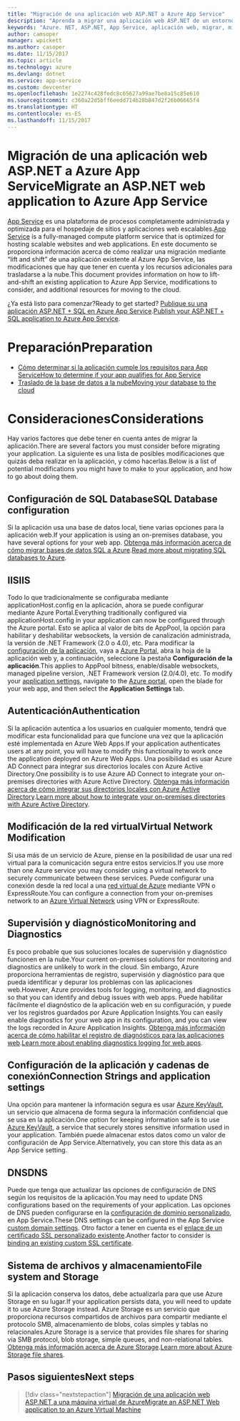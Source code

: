 ```yaml
---
title: "Migración de una aplicación web ASP.NET a Azure App Service"
description: "Aprenda a migrar una aplicación web ASP.NET de un entorno local a Azure App Service."
keywords: "Azure. NET, ASP.NET, App Service, aplicación web, migrar, migración"
author: camsoper
manager: wpickett
ms.author: casoper
ms.date: 11/15/2017
ms.topic: article
ms.technology: azure
ms.devlang: dotnet
ms.service: app-service
ms.custom: devcenter
ms.openlocfilehash: 1e2274c428fedc8c65627a99ae7be8a15c85e610
ms.sourcegitcommit: c360a22d5bff6eedd714b28b847d2f26b06665f4
ms.translationtype: HT
ms.contentlocale: es-ES
ms.lasthandoff: 11/15/2017
---
```

# <a name="migrate-an-aspnet-web-application-to-azure-app-service"></a><span data-ttu-id="b314f-104">Migración de una aplicación web ASP.NET a Azure App Service</span><span class="sxs-lookup"><span data-stu-id="b314f-104">Migrate an ASP.NET web application to Azure App Service</span></span>

<span data-ttu-id="b314f-105">[App Service](https://docs.microsoft.com/azure/app-service/app-service-web-overview#why-use-web-apps) es una plataforma de procesos completamente administrada y optimizada para el hospedaje de sitios y aplicaciones web escalables.</span><span class="sxs-lookup"><span data-stu-id="b314f-105">[App Service](https://docs.microsoft.com/azure/app-service/app-service-web-overview#why-use-web-apps) is a fully-managed compute platform service that is optimized for hosting scalable websites and web applications.</span></span> <span data-ttu-id="b314f-106">En este documento se proporciona información acerca de cómo realizar una migración mediante “lift and shift” de una aplicación existente al Azure App Service, las modificaciones que hay que tener en cuenta y los recursos adicionales para trasladarse a la nube.</span><span class="sxs-lookup"><span data-stu-id="b314f-106">This document provides information on how to lift-and-shift an existing application to Azure App Service, modifications to consider, and additional resources for moving to the cloud.</span></span>

<span data-ttu-id="b314f-107">¿Ya está listo para comenzar?</span><span class="sxs-lookup"><span data-stu-id="b314f-107">Ready to get started?</span></span> <span data-ttu-id="b314f-108">[Publique su una aplicación ASP.NET + SQL en Azure App Service](https://go.microsoft.com/fwlink/?linkid=863214).</span><span class="sxs-lookup"><span data-stu-id="b314f-108">[Publish your ASP.NET + SQL application to Azure App Service](https://go.microsoft.com/fwlink/?linkid=863214).</span></span>

# <a name="preparation"></a><span data-ttu-id="b314f-109">Preparación</span><span class="sxs-lookup"><span data-stu-id="b314f-109">Preparation</span></span>   
* [<span data-ttu-id="b314f-110">Cómo determinar si la aplicación cumple los requisitos para App Service</span><span class="sxs-lookup"><span data-stu-id="b314f-110">How to determine if your app qualifies for App Service</span></span>](https://azure.microsoft.com/downloads/migration-assistant/)
* [<span data-ttu-id="b314f-111">Traslado de la base de datos a la nube</span><span class="sxs-lookup"><span data-stu-id="b314f-111">Moving your database to the cloud</span></span>](https://go.microsoft.com/fwlink/?linkid=863217)

# <a name="considerations"></a><span data-ttu-id="b314f-112">Consideraciones</span><span class="sxs-lookup"><span data-stu-id="b314f-112">Considerations</span></span>
<span data-ttu-id="b314f-113">Hay varios factores que debe tener en cuenta antes de migrar la aplicación.</span><span class="sxs-lookup"><span data-stu-id="b314f-113">There are several factors you must consider before migrating your application.</span></span> <span data-ttu-id="b314f-114">La siguiente es una lista de posibles modificaciones que quizás deba realizar en la aplicación, y cómo hacerlas.</span><span class="sxs-lookup"><span data-stu-id="b314f-114">Below is a list of potential modifications you might have to make to your application, and how to go about doing them.</span></span>

## <a name="sql-database-configuration"></a><span data-ttu-id="b314f-115">Configuración de SQL Database</span><span class="sxs-lookup"><span data-stu-id="b314f-115">SQL Database configuration</span></span>
<span data-ttu-id="b314f-116">Si la aplicación usa una base de datos local, tiene varias opciones para la aplicación web.</span><span class="sxs-lookup"><span data-stu-id="b314f-116">If your application is using an on-premises database, you have several options for your web app.</span></span> <span data-ttu-id="b314f-117">[Obtenga más información acerca de cómo migrar bases de datos SQL a Azure](https://go.microsoft.com/fwlink/?linkid=863217).</span><span class="sxs-lookup"><span data-stu-id="b314f-117">[Read more about migrating SQL databases to Azure](https://go.microsoft.com/fwlink/?linkid=863217).</span></span>

## <a name="iis"></a><span data-ttu-id="b314f-118">IIS</span><span class="sxs-lookup"><span data-stu-id="b314f-118">IIS</span></span>
<span data-ttu-id="b314f-119">Todo lo que tradicionalmente se configuraba mediante applicationHost.config en la aplicación, ahora se puede configurar mediante Azure Portal.</span><span class="sxs-lookup"><span data-stu-id="b314f-119">Everything traditionally configured via applicationHost.config in your application can now be configured through the Azure portal.</span></span> <span data-ttu-id="b314f-120">Esto se aplica al valor de bits de AppPool, la opción para habilitar y deshabilitar websockets, la versión de canalización administrada, la versión de .NET Framework (2.0 o 4.0), etc. Para modificar la [configuración de la aplicación](https://docs.microsoft.com/en-us/azure/app-service/web-sites-configure), vaya a [Azure Portal](https://portal.azure.com), abra la hoja de la aplicación web y, a continuación, seleccione la pestaña **Configuración de la aplicación**.</span><span class="sxs-lookup"><span data-stu-id="b314f-120">This applies to AppPool bitness, enable/disable websockets, managed pipeline version, .NET Framework version (2.0/4.0), etc. To modify your [application settings](https://docs.microsoft.com/en-us/azure/app-service/web-sites-configure), navigate to the [Azure portal](https://portal.azure.com), open the blade for your web app, and then select the **Application Settings** tab.</span></span>

## <a name="authentication"></a><span data-ttu-id="b314f-121">Autenticación</span><span class="sxs-lookup"><span data-stu-id="b314f-121">Authentication</span></span>
<span data-ttu-id="b314f-122">Si la aplicación autentica a los usuarios en cualquier momento, tendrá que modificar esta funcionalidad para que funcione una vez que la aplicación esté implementada en Azure Web Apps.</span><span class="sxs-lookup"><span data-stu-id="b314f-122">If your application authenticates users at any point, you will have to modify this functionality to work once the application deployed on Azure Web Apps.</span></span> <span data-ttu-id="b314f-123">Una posibilidad es usar Azure AD Connect para integrar sus directorios locales con Azure Active Directory.</span><span class="sxs-lookup"><span data-stu-id="b314f-123">One possibility is to use Azure AD Connect to integrate your on-premises directories with Azure Active Directory.</span></span> <span data-ttu-id="b314f-124">[Obtenga más información acerca de cómo integrar sus directorios locales con Azure Active Directory](https://docs.microsoft.com/azure/active-directory/connect/active-directory-aadconnect).</span><span class="sxs-lookup"><span data-stu-id="b314f-124">[Learn more about how to integrate your on-premises directories with Azure Active Directory](https://docs.microsoft.com/azure/active-directory/connect/active-directory-aadconnect).</span></span>

## <a name="virtual-network-modification"></a><span data-ttu-id="b314f-125">Modificación de la red virtual</span><span class="sxs-lookup"><span data-stu-id="b314f-125">Virtual Network Modification</span></span>
<span data-ttu-id="b314f-126">Si usa más de un servicio de Azure, piense en la posibilidad de usar una red virtual para la comunicación segura entre estos servicios.</span><span class="sxs-lookup"><span data-stu-id="b314f-126">If you use more than one Azure service you may consider using a virtual network to securely communicate between these services.</span></span> <span data-ttu-id="b314f-127">Puede configurar una conexión desde la red local a una [red virtual de Azure](https://docs.microsoft.com/en-us/azure/app-service/web-sites-integrate-with-vnet) mediante VPN o ExpressRoute.</span><span class="sxs-lookup"><span data-stu-id="b314f-127">You can configure a connection from your on-premises network to an [Azure Virtual Network](https://docs.microsoft.com/en-us/azure/app-service/web-sites-integrate-with-vnet) using VPN or ExpressRoute.</span></span>

## <a name="monitoring-and-diagnostics"></a><span data-ttu-id="b314f-128">Supervisión y diagnóstico</span><span class="sxs-lookup"><span data-stu-id="b314f-128">Monitoring and Diagnostics</span></span>
<span data-ttu-id="b314f-129">Es poco probable que sus soluciones locales de supervisión y diagnóstico funcionen en la nube.</span><span class="sxs-lookup"><span data-stu-id="b314f-129">Your current on-premises solutions for monitoring and diagnostics are unlikely to work in the cloud.</span></span> <span data-ttu-id="b314f-130">Sin embargo, Azure proporciona herramientas de registro, supervisión y diagnóstico para que pueda identificar y depurar los problemas con las aplicaciones web.</span><span class="sxs-lookup"><span data-stu-id="b314f-130">However, Azure provides tools for logging, monitoring, and diagnostics so that you can identify and debug issues with web apps.</span></span> <span data-ttu-id="b314f-131">Puede habilitar fácilmente el diagnóstico de la aplicación web en su configuración, y puede ver los registros guardados por Azure Application Insights.</span><span class="sxs-lookup"><span data-stu-id="b314f-131">You can easily enable diagnostics for your web app in its configuration, and you can view the logs recorded in Azure Application Insights.</span></span> <span data-ttu-id="b314f-132">[Obtenga más información acerca de cómo habilitar el registro de diagnósticos para las aplicaciones web](https://docs.microsoft.com/azure/app-service/web-sites-enable-diagnostic-log).</span><span class="sxs-lookup"><span data-stu-id="b314f-132">[Learn more about enabling diagnostics logging for web apps](https://docs.microsoft.com/azure/app-service/web-sites-enable-diagnostic-log).</span></span>

## <a name="connection-strings-and-application-settings"></a><span data-ttu-id="b314f-133">Configuración de la aplicación y cadenas de conexión</span><span class="sxs-lookup"><span data-stu-id="b314f-133">Connection Strings and application settings</span></span>
<span data-ttu-id="b314f-134">Una opción para mantener la información segura es usar [Azure KeyVault](https://docs.microsoft.com/azure/key-vault/), un servicio que almacena de forma segura la información confidencial que se usa en la aplicación.</span><span class="sxs-lookup"><span data-stu-id="b314f-134">One option for keeping information safe is to use [Azure KeyVault](https://docs.microsoft.com/azure/key-vault/), a service that securely stores sensitive information used in your application.</span></span> <span data-ttu-id="b314f-135">También puede almacenar estos datos como un valor de configuración de App Service.</span><span class="sxs-lookup"><span data-stu-id="b314f-135">Alternatively, you can store this data as an App Service setting.</span></span>

## <a name="dns"></a><span data-ttu-id="b314f-136">DNS</span><span class="sxs-lookup"><span data-stu-id="b314f-136">DNS</span></span>
<span data-ttu-id="b314f-137">Puede que tenga que actualizar las opciones de configuración de DNS según los requisitos de la aplicación.</span><span class="sxs-lookup"><span data-stu-id="b314f-137">You may need to update DNS configurations based on the requirements of your application.</span></span> <span data-ttu-id="b314f-138">Las opciones de DNS pueden configurarse en la [configuración de dominio personalizado](https://docs.microsoft.com/azure/app-service/app-service-web-tutorial-custom-domain), en App Service.</span><span class="sxs-lookup"><span data-stu-id="b314f-138">These DNS settings can be configured in the App Service [custom domain settings](https://docs.microsoft.com/azure/app-service/app-service-web-tutorial-custom-domain).</span></span> <span data-ttu-id="b314f-139">Otro factor a tener en cuenta es el [enlace de un certificado SSL personalizado existente](https://docs.microsoft.com/en-us/azure/app-service/app-service-web-tutorial-custom-ssl).</span><span class="sxs-lookup"><span data-stu-id="b314f-139">Another factor to consider is [binding an existing custom SSL certificate](https://docs.microsoft.com/en-us/azure/app-service/app-service-web-tutorial-custom-ssl).</span></span>

## <a name="file-system-and-storage"></a><span data-ttu-id="b314f-140">Sistema de archivos y almacenamiento</span><span class="sxs-lookup"><span data-stu-id="b314f-140">File system and Storage</span></span>
<span data-ttu-id="b314f-141">Si la aplicación conserva los datos, debe actualizarla para que use Azure Storage en su lugar.</span><span class="sxs-lookup"><span data-stu-id="b314f-141">If your application persists data, you will need to update it to use Azure Storage instead.</span></span> <span data-ttu-id="b314f-142">Azure Storage es un servicio que proporciona recursos compartidos de archivos para compartir mediante el protocolo SMB, almacenamiento de blobs, colas simples y tablas no relacionales.</span><span class="sxs-lookup"><span data-stu-id="b314f-142">Azure Storage is a service that provides file shares for sharing via SMB protocol, blob storage, simple queues, and non-relational tables.</span></span> <span data-ttu-id="b314f-143">[Obtenga más información acerca de Azure Storage](https://docs.microsoft.com/azure/storage/files/storage-files-introduction).</span><span class="sxs-lookup"><span data-stu-id="b314f-143">[Learn more about Azure Storage file shares](https://docs.microsoft.com/azure/storage/files/storage-files-introduction).</span></span>

## <a name="next-steps"></a><span data-ttu-id="b314f-144">Pasos siguientes</span><span class="sxs-lookup"><span data-stu-id="b314f-144">Next steps</span></span>

> [!div class="nextstepaction"]
> [<span data-ttu-id="b314f-145">Migración de una aplicación web ASP.NET a una máquina virtual de Azure</span><span class="sxs-lookup"><span data-stu-id="b314f-145">Migrate an ASP.NET Web application to an Azure Virtual Machine</span></span>](dotnet-howto-migrate-to-vm.md)